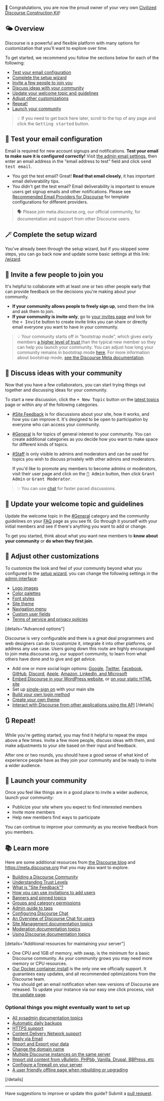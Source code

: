 :hatching_chick: Congratulations, you are now the proud owner of your very own [Civilized Discourse Construction Kit](https://www.discourse.org)!

## :sun_behind_small_cloud: Overview

Discourse is a powerful and flexible platform with many options for customization that you'll want to explore over time.

To get started, we recommend you follow the sections below for each of the following:

- [Test your email configuration](#email-test-your-email-configuration-2)
- [Complete the setup wizard](#magic_wand-complete-the-setup-wizard-3)
- [Invite a few people to join you](#handshake-invite-a-few-people-to-join-you-4)
- [Discuss ideas with your community](#thought_balloon-discuss-ideas-with-your-community-5)
- [Update your welcome topic and guidelines](#wave-update-your-welcome-topic-and-guidelines-6)
- [Adjust other customizations](#art-adjust-other-customizations-7)
- [Repeat!](#arrows_clockwise-repeat-8)
- [Launch your community](#rocket-launch-your-community-9)

> :bulb: If you need to get back here later, scroll to the top of any page and click the <kbd>Getting started</kbd> button.

## :email: Test your email configuration

Email is required for new account signups and notifications. **Test your email to make sure it is configured correctly!**  Visit [the admin email settings](%{base_url}/admin/email), then enter an email address in the "email address to test" field and click <kbd>send test email</kbd>.

- You got the test email?
  Great! **Read that email closely**, it has important email deliverability tips.
- You didn't get the test email?
  Email deliverability is important to ensure users get signup emails and other notifications. Please see [Recommended Email Providers for Discourse](https://github.com/discourse/discourse/blob/main/docs/INSTALL-email.md) for template configurations for different providers.

> :speaking_head: Please join meta.discourse.org, our official community, for documentation and support from other Discourse users.

## :magic_wand: Complete the setup wizard

You've already been through the setup wizard, but if you skipped some steps, you can go back now and update some basic settings at this link: [/wizard](%{base_url}/wizard).

## :handshake: Invite a few people to join you

It's helpful to collaborate with at least one or two other people early that can provide feedback on the decisions you're making about your community.

- **If your community allows people to freely sign up**, send them the link and ask them to join.
- **If your community is invite only**, go to [your invites page](%{base_url}/my/invited) and look for the <kbd>+ Invite</kbd> button to create invite links you can share or directly email everyone you want to have in your community.

> :bulb: Your community starts off in “bootstrap mode”, which gives early members [a higher level of trust ](https://blog.discourse.org/2018/06/understanding-discourse-trust-levels/)than the typical new member so they can help you launch your community. You can adjust how long your community remains in bootstrap mode [here](/admin/site_settings/category/all_results?filter=bootstrap). For more information about bootstrap mode, [see the Discourse Meta documentation](https://meta.discourse.org/t/-/322876).

## :thought_balloon: Discuss ideas with your community

Now that you have a few collaborators, you can start trying things out together and discussing ideas for your community.

To start a new discussion, click the <kbd>+ New Topic</kbd> button on the [latest topics](%{base_url}/latest) page or within any of the following categories.

- [#Site Feedback](%{base_url}/c/-/2) is for discussions about your site, how it works, and how you can improve it. It's designed to be open to participation by everyone who can access your community.

- [#General](%{base_url}/c/-/4) is for topics of general interest to your community. You can create additional categories as you decide how you want to make space for different kinds of topics.

- [#Staff](%{base_url}/c/-/3) is only visible to admins and moderators and can be used for topics you wish to discuss privately with other admins and moderators.

  If you'd like to promote any members to become admins or moderators, visit their user page and click on the <kbd>:wrench: Admin</kbd> button, then click <kbd>Grant Admin</kbd> or <kbd>Grant Moderator</kbd>.

> :bulb: You can use [chat](%{base_url}/chat) for faster paced discussions.

## :wave: Update your welcome topic and guidelines

Update the welcome topic in the [#General](%{base_url}/c/-/4) category and the community guidelines on your [FAQ](%{base_url}/faq) page as you see fit. Go through it yourself with your initial members and see if there's anything you want to add or change.

To get you started, think about what you want new members to **know about your community** or **do when they first join**.

## :art: Adjust other customizations

To customize the look and feel of your community beyond what you configured in the [setup wizard](%{base_url}/wizard), you can change the following settings in the [admin interface](%{base_url}/admin):

- [Logo images](%{base_url}/admin/config/logo)
- [Color palettes](%{base_url}/admin/customize/colors)
- [Font styles](%{base_url}/admin/config/fonts)
- [Site theme](%{base_url}/admin/customize/themes)
- [Navigation menu](%{base_url}/admin/config/navigation)
- [Custom user fields](%{base_url}/admin/config/user-fields)
- [Terms of service and privacy policies](%{base_url}/admin/config/legal)

[details="Advanced options"]

Discourse is very configurable and there is a great deal programmers and web designers can do to customize it, integrate it into other platforms, or address any use case. Users going down this route are highly encouraged to join meta.discourse.org, our support community, to learn from what others have done and to give and get advice.

- Add one or more social login options: [Google](https://meta.discourse.org/t/configuring-google-oauth2-login-for-discourse/15858), [Twitter](https://meta.discourse.org/t/configuring-twitter-login-for-discourse/13395), [Facebook](https://meta.discourse.org/t/configuring-facebook-login-for-discourse/13394), [GitHub](https://meta.discourse.org/t/configuring-github-login-for-discourse/13745), [Discord](https://meta.discourse.org/t/configure-discord-login-for-discourse/127129?u=tobiaseigen), [Apple](https://www.discourse.org/plugins/apple-login), [Amazon, LinkedIn, and Microsoft](https://www.discourse.org/plugins/amazon-linkedin-microsoft-login)
- [Embed Discourse in your WordPress website](https://github.com/discourse/wp-discourse), or [on your static HTML site](https://meta.discourse.org/t/embedding-discourse-comments-via-javascript/31963)
- Set up [single-sign on](https://meta.discourse.org/t/official-single-sign-on-for-discourse/13045) with your main site
- [Build your own login method](https://meta.discourse.org/t/login-to-discourse-with-custom-oauth2-provider/14717)
- [Create your own theme](https://meta.discourse.org/docs?topic=93648)
- [Interact with Discourse from other applications using the API](https://meta.discourse.org/t/create-and-configure-an-api-key/230124?u=tobiaseigen)
[/details]

## :arrows_clockwise: Repeat!

While you're getting started, you may find it helpful to repeat the steps above a few times. Invite a few more people, discuss ideas with them, and make adjustments to your site based on their input and feedback.

After one or two rounds, you should have a good sense of what kind of experience people have as they join your community and be ready to invite a wider audience.

## :rocket: Launch your community

Once you feel like things are in a good place to invite a wider audience, launch your community:

- Publicize your site where you expect to find interested members
- Invite more members
- Help new members find ways to participate

You can continue to improve your community as you receive feedback from you members.

## :books: Learn more

Here are some additional resources from [the Discourse blog](http://blog.discourse.org) and https://meta.discourse.org that you may also want to explore.

- [Building a Discourse Community](http://blog.discourse.org/2014/08/building-a-discourse-community/)
- [Understanding Trust Levels](https://blog.discourse.org/2018/06/understanding-discourse-trust-levels/)
- [What is "Site Feedback"?](https://meta.discourse.org/t/-/5249)
- [How you can use invitations to add users](https://meta.discourse.org/tags/c/documentation/10/invites)
- [Banners and pinned topics](https://meta.discourse.org/t/-/153718)
- [Groups and category permissions](https://meta.discourse.org/t/-/87678)
- [Admin guide to tags](https://meta.discourse.org/t/-/121041)
- [Configuring Discourse Chat](https://meta.discourse.org/t/-/230881)
- [An Overview of Discourse Chat for users](https://meta.discourse.org/t/-/239695)
- [Site Management documentation topics](https://meta.discourse.org/c/-/53)
- [Moderation documentation topics](https://meta.discourse.org/tags/c/documentation/10/moderation)
- [Using Discourse documentation topics](https://meta.discourse.org/c/-/126)

[details="Additional resources for maintaining your server"]

- One CPU and 1GB of memory, with swap, is the minimum for a basic Discourse community. As your community grows you may need more memory or CPU resources.
- [Our Docker container install](https://github.com/discourse/discourse/blob/main/docs/INSTALL.md) is the only one we officially support. It guarantees easy updates, and all recommended optimizations from the Discourse team.
- You should get an email notification when new versions of Discourse are released. To update your instance via our easy one click process, visit [the update page](/admin/update).

### Optional things you might eventually want to set up
- [All sysadmin documentation topics](https://meta.discourse.org/c/-/55)
- [Automatic daily backups](https://meta.discourse.org/t/configure-automatic-backups-for-discourse/14855)
- [HTTPS support](https://meta.discourse.org/t/allowing-ssl-for-your-discourse-docker-setup/13847)
- [Content Delivery Network support](https://meta.discourse.org/t/enable-a-cdn-for-your-discourse/14857)
- [Reply via Email](https://meta.discourse.org/t/set-up-reply-via-email-support/14003)
- [Import and Export your data](https://meta.discourse.org/t/move-your-discourse-instance-to-a-different-server/15721)
- [Change the domain name](https://meta.discourse.org/t/how-do-i-change-the-domain-name/16098)
- [Multiple Discourse instances on the same server](https://meta.discourse.org/t/multisite-configuration-with-docker/14084)
- [Import old content from vBulletin, PHPbb, Vanilla, Drupal, BBPress, etc](https://github.com/discourse/discourse/tree/main/script/import_scripts)
- [Configure a firewall on your server](https://meta.discourse.org/t/configure-a-firewall-for-discourse/20584).
- [A user friendly offline page when rebuilding or upgrading](https://meta.discourse.org/t/adding-an-offline-page-when-rebuilding/45238)

[/details]

----

Have suggestions to improve or update this guide? Submit a [pull request](https://github.com/discourse/discourse/blob/main/docs/ADMIN-QUICK-START-GUIDE.md).

